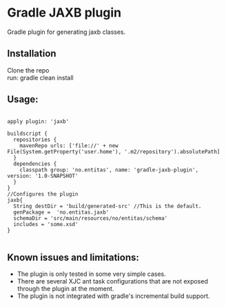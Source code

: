 Gradle JAXB plugin
==================
Gradle plugin for generating jaxb classes.  

Installation 
------------
Clone the repo  
run: gradle clean install  

Usage:  
------

<pre><code>
apply plugin: 'jaxb'

buildscript {
  repositories {
    mavenRepo urls: ['file://' + new File(System.getProperty('user.home'), '.m2/repository').absolutePath]
  }
  dependencies {
    classpath group: 'no.entitas', name: 'gradle-jaxb-plugin', version: '1.0-SNAPSHOT'
  }
}
//Configures the plugin 
jaxb{
  String destDir = 'build/generated-src' //This is the default. 
  genPackage =  'no.entitas.jaxb'
  schemaDir = 'src/main/resources/no/entitas/schema'
  includes = 'some.xsd'
}

</code></pre>  

Known issues and limitations:  
----------------------------
* The plugin is only tested in some very simple cases.   
* There are several XJC ant task configurations that are not exposed through the plugin at the moment.  
* The plugin is not integrated with gradle's incremental build support.